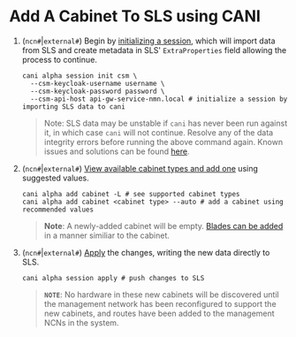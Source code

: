 # Add A Cabinet To SLS using CANI

1. (`ncn#`|`external#`) Begin by [initializing a session](https://cray-hpe.github.io/cani/latest/commands/cani_alpha_session_init/), which will import data from SLS and create metadata in SLS' `ExtraProperties` field allowing the process to continue.

    ```shell
    cani alpha session init csm \
      --csm-keycloak-username username \
      --csm-keycloak-password password \
      --csm-api-host api-gw-service-nmn.local # initialize a session by importing SLS data to cani
    ```

    > Note: SLS data may be unstable if `cani` has never been run against it, in which case `cani` will not continue.  Resolve any of the data integrity errors before running the above command again.  Known issues and solutions can be found [here](https://cray-hpe.github.io/cani/latest/troubleshooting/known_errors/).

1. (`ncn#`|`external#`) [View available cabinet types and add one](https://cray-hpe.github.io/cani/latest/commands/cani_alpha_add_cabinet/) using suggested values.

    ```shell
    cani alpha add cabinet -L # see supported cabinet types
    cani alpha add cabinet <cabinet type> --auto # add a cabinet using recommended values
    ```

    > **Note**: A newly-added cabinet will be empty.  [Blades can be added](../cani/Add_A_Blade_To_A_Cabinet_In_SLS.md) in a manner similiar to the cabinet.

1. (`ncn#`|`external#`) [Apply](https://cray-hpe.github.io/cani/latest/commands/cani_alpha_session_apply/) the changes, writing the new data directly to SLS.

    ```text
    cani alpha session apply # push changes to SLS
    ```

    > **`NOTE`**: No hardware in these new cabinets will be discovered until the management network has been reconfigured to support the new cabinets, and routes have been added to the management NCNs in the system.
